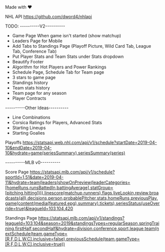 Made with ❤️


NHL API
https://github.com/dword4/nhlapi

TODO:
----------V2----------
- Game Page When game isn't started (show matchup)
- Leaders Page for Mobile
- Add Tabs to Standings Page (Playoff Picture, Wild Card Tab, League Tab, Conference Tab)
- Put Player Stats and Team Stats under Stats dropdown
- Beautify Footer
- Algorithm for Hot Players and Power Rankings
- Schedule Page, Schedule Tab for Team page
- 3 stars to game page
- Standings history
- Team stats history
- Team page for any season
- Player Contracts


----------Other Ideas----------

- Line Combinations
- Corsica Ratings for Players, Advanced Stats
- Starting Lineups
- Starting Goalies

Playoffs
https://statsapi.web.nhl.com/api/v1/schedule?startDate=2019-04-10&endDate=2019-04-10&hydrate=game(seriesSummary),seriesSummary(series)

----------MLB v0----------

Score Page
https://statsapi.mlb.com/api/v1/schedule?sportId=1,51&date=2019-04-11&hydrate=team(leaders(showOnPreview(leaderCategories=[homeRuns,runsBattedIn,battingAverage],statGroup=[pitching,hitting]))),linescore(matchup,runners),flags,liveLookin,review,broadcasts(all),decisions,person,probablePitcher,stats,homeRuns,previousPlay,game(content(media(featured,epg),summary),tickets),seriesStatus(useOverride=true)&leagueId=103,104,420

Standings Page
https://statsapi.mlb.com/api/v1/standings?leagueId=103,104&season=2019&standingsTypes=regularSeason,springTraining,firstHalf,secondHalf&hydrate=division,conference,sport,league,team(nextSchedule(team,gameType=[R,F,D,L,W,C],inclusive=false),previousSchedule(team,gameType=[R,F,D,L,W,C],inclusive=true))

